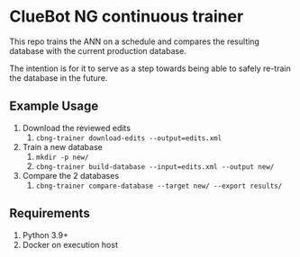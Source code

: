 # ClueBot NG continuous trainer

This repo trains the ANN on a schedule and compares the resulting database with the current production database.

The intention is for it to serve as a step towards being able to safely re-train the database in the future.

## Example Usage

1. Download the reviewed edits
    1. `cbng-trainer download-edits --output=edits.xml`
2. Train a new database
    1. `mkdir -p new/`
    1. `cbng-trainer build-database --input=edits.xml --output new/`
3. Compare the 2 databases
    1. `cbng-trainer compare-database --target new/ --export results/`

## Requirements

1. Python 3.9+
2. Docker on execution host
